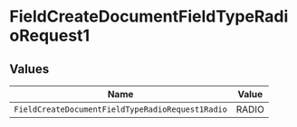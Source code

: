 # FieldCreateDocumentFieldTypeRadioRequest1


## Values

| Name                                             | Value                                            |
| ------------------------------------------------ | ------------------------------------------------ |
| `FieldCreateDocumentFieldTypeRadioRequest1Radio` | RADIO                                            |